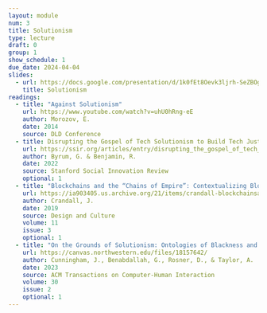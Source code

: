 ```yaml
---
layout: module
num: 3
title: Solutionism
type: lecture
draft: 0
group: 1
show_schedule: 1
due_date: 2024-04-04
slides:
  - url: https://docs.google.com/presentation/d/1k0fEt8Oevk3ljrh-SeZBOgmoUt0Hxa10EUJYrSwcpP4/edit?usp=sharing
    title: Solutionism
readings:
  - title: "Against Solutionism"
    url: https://www.youtube.com/watch?v=uhU0hRng-eE
    author: Morozov, E.
    date: 2014
    source: DLD Conference
  - title: Disrupting the Gospel of Tech Solutionism to Build Tech Justice
    url: https://ssir.org/articles/entry/disrupting_the_gospel_of_tech_solutionism_to_build_tech_justice
    author: Byrum, G. & Benjamin, R.
    date: 2022
    source: Stanford Social Innovation Review
    optional: 1
  - title: "Blockchains and the “Chains of Empire”: Contextualizing Blockchain, Cryptocurrency, and Neoliberalism in Puerto Rico"
    url: https://ia903405.us.archive.org/21/items/crandall-blockchainsandthe-chainsof-empire-contextualizing-blockchain-cryptocurr/Crandall_BlockchainsandtheChainsofEmpireContextualizingBlockchainCryptocurrencyandNeoliberalisminPuertoRico.pdf
    author: Crandall, J.
    date: 2019
    source: Design and Culture
    volume: 11
    issue: 3
    optional: 1
  - title: "On the Grounds of Solutionism: Ontologies of Blackness and HCI"
    url: https://canvas.northwestern.edu/files/18157642/
    author: Cunningham, J., Benabdallah, G., Rosner, D., & Taylor, A.
    date: 2023
    source: ACM Transactions on Computer-Human Interaction
    volume: 30
    issue: 2
    optional: 1
---
```



